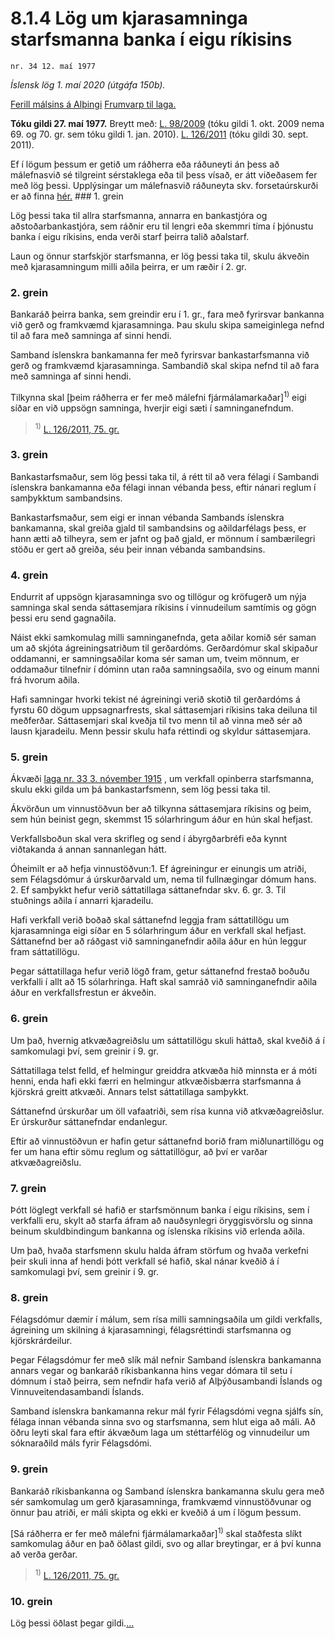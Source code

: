 # 8.1.4 Lög um kjarasamninga starfsmanna banka í eigu ríkisins

`nr. 34 12. maí 1977`

_Íslensk lög 1. maí 2020 (útgáfa 150b)._

[Ferill málsins á Alþingi](https://www.althingi.is/thingstorf/thingmalalistar-eftir-thingum/ferill/?ltg=98&mnr=230)
[Frumvarp til laga.](https://www.althingi.is/altext/98/s/pdf/0500.pdf)

**Tóku gildi 27. maí 1977.**
Breytt með:
[L. 98/2009](https://althingi.is/altext/stjt/2009.098.html) (tóku gildi 1. okt. 2009 nema 69. og 70. gr. sem tóku gildi 1. jan. 2010).
[L. 126/2011](https://althingi.is/altext/stjt/2011.126.html) (tóku gildi 30. sept. 2011).

Ef í lögum þessum er getið um ráðherra eða ráðuneyti án þess að málefnasvið sé tilgreint sérstaklega eða til þess vísað, er átt viðeðasem fer með lög þessi. Upplýsingar um málefnasvið ráðuneyta skv. forsetaúrskurði er að finna [hér.](2018119.md) ### 1. grein

Lög þessi taka til allra starfsmanna, annarra en bankastjóra og aðstoðarbankastjóra, sem ráðnir eru til lengri eða skemmri tíma í þjónustu banka í eigu ríkisins, enda verði starf þeirra talið aðalstarf.

Laun og önnur starfskjör starfsmanna, er lög þessi taka til, skulu ákveðin með kjarasamningum milli aðila þeirra, er um ræðir í 2. gr.

### 2. grein

Bankaráð þeirra banka, sem greindir eru í 1. gr., fara með fyrirsvar bankanna við gerð og framkvæmd kjarasamninga. Þau skulu skipa sameiginlega nefnd til að fara með samninga af sinni hendi.

Samband íslenskra bankamanna fer með fyrirsvar bankastarfsmanna við gerð og framkvæmd kjarasamninga. Sambandið skal skipa nefnd til að fara með samninga af sinni hendi.

Tilkynna skal [þeim ráðherra er fer með málefni fjármálamarkaðar]<sup>1)</sup> eigi síðar en við uppsögn samninga, hverjir eigi sæti í samninganefndum.

> <sup>1)</sup> [L. 126/2011, 75. gr.](https://althingi.is/altext/stjt/2011.126.html)

### 3. grein

Bankastarfsmaður, sem lög þessi taka til, á rétt til að vera félagi í Sambandi íslenskra bankamanna eða félagi innan vébanda þess, eftir nánari reglum í samþykktum sambandsins.

Bankastarfsmaður, sem eigi er innan vébanda Sambands íslenskra bankamanna, skal greiða gjald til sambandsins og aðildarfélags þess, er hann ætti að tilheyra, sem er jafnt og það gjald, er mönnum í sambærilegri stöðu er gert að greiða, séu þeir innan vébanda sambandsins.

### 4. grein

Endurrit af uppsögn kjarasamninga svo og tillögur og kröfugerð um nýja samninga skal senda sáttasemjara ríkisins í vinnudeilum samtímis og gögn þessi eru send gagnaðila.

Náist ekki samkomulag milli samninganefnda, geta aðilar komið sér saman um að skjóta ágreiningsatriðum til gerðardóms. Gerðardómur skal skipaður oddamanni, er samningsaðilar koma sér saman um, tveim mönnum, er oddamaður tilnefnir í dóminn utan raða samningsaðila, svo og einum manni frá hvorum aðila.

Hafi samningar hvorki tekist né ágreiningi verið skotið til gerðardóms á fyrstu 60 dögum uppsagnarfrests, skal sáttasemjari ríkisins taka deiluna til meðferðar. Sáttasemjari skal kveðja til tvo menn til að vinna með sér að lausn kjaradeilu. Menn þessir skulu hafa réttindi og skyldur sáttasemjara.

### 5. grein

Ákvæði [laga nr. 33 3. nóvember 1915](1915033.md) , um verkfall opinberra starfsmanna, skulu ekki gilda um þá bankastarfsmenn, sem lög þessi taka til.

Ákvörðun um vinnustöðvun ber að tilkynna sáttasemjara ríkisins og þeim, sem hún beinist gegn, skemmst 15 sólarhringum áður en hún skal hefjast.

Verkfallsboðun skal vera skrifleg og send í ábyrgðarbréfi eða kynnt viðtakanda á annan sannanlegan hátt.

Óheimilt er að hefja vinnustöðvun:1. Ef ágreiningur er einungis um atriði, sem Félagsdómur á úrskurðarvald um, nema til fullnægingar dómum hans.
2. Ef samþykkt hefur verið sáttatillaga sáttanefndar skv. 6. gr.
3. Til stuðnings aðila í annarri kjaradeilu.

Hafi verkfall verið boðað skal sáttanefnd leggja fram sáttatillögu um kjarasamninga eigi síðar en 5 sólarhringum áður en verkfall skal hefjast. Sáttanefnd ber að ráðgast við samninganefndir aðila áður en hún leggur fram sáttatillögu.

Þegar sáttatillaga hefur verið lögð fram, getur sáttanefnd frestað boðuðu verkfalli í allt að 15 sólarhringa. Haft skal samráð við samninganefndir aðila áður en verkfallsfrestun er ákveðin.

### 6. grein

Um það, hvernig atkvæðagreiðslu um sáttatillögu skuli háttað, skal kveðið á í samkomulagi því, sem greinir í 9. gr.

Sáttatillaga telst felld, ef helmingur greiddra atkvæða hið minnsta er á móti henni, enda hafi ekki færri en helmingur atkvæðisbærra starfsmanna á kjörskrá greitt atkvæði. Annars telst sáttatillaga samþykkt.

Sáttanefnd úrskurðar um öll vafaatriði, sem rísa kunna við atkvæðagreiðslur. Er úrskurður sáttanefndar endanlegur.

Eftir að vinnustöðvun er hafin getur sáttanefnd borið fram miðlunartillögu og fer um hana eftir sömu reglum og sáttatillögur, að því er varðar atkvæðagreiðslu.

### 7. grein

Þótt löglegt verkfall sé hafið er starfsmönnum banka í eigu ríkisins, sem í verkfalli eru, skylt að starfa áfram að nauðsynlegri öryggisvörslu og sinna beinum skuldbindingum bankanna og íslenska ríkisins við erlenda aðila.

Um það, hvaða starfsmenn skulu halda áfram störfum og hvaða verkefni þeir skuli inna af hendi þótt verkfall sé hafið, skal nánar kveðið á í samkomulagi því, sem greinir í 9. gr.

### 8. grein

Félagsdómur dæmir í málum, sem rísa milli samningsaðila um gildi verkfalls, ágreining um skilning á kjarasamningi, félagsréttindi starfsmanna og kjörskrárdeilur.

Þegar Félagsdómur fer með slík mál nefnir Samband íslenskra bankamanna annars vegar og bankaráð ríkisbankanna hins vegar dómara til setu í dómnum í stað þeirra, sem nefndir hafa verið af Alþýðusambandi Íslands og Vinnuveitendasambandi Íslands.

Samband íslenskra bankamanna rekur mál fyrir Félagsdómi vegna sjálfs sín, félaga innan vébanda sinna svo og starfsmanna, sem hlut eiga að máli. Að öðru leyti skal fara eftir ákvæðum laga um stéttarfélög og vinnudeilur um sóknaraðild máls fyrir Félagsdómi.

### 9. grein

Bankaráð ríkisbankanna og Samband íslenskra bankamanna skulu gera með sér samkomulag um gerð kjarasamninga, framkvæmd vinnustöðvunar og önnur þau atriði, er máli skipta og ekki er kveðið á um í lögum þessum.

[Sá ráðherra er fer með málefni fjármálamarkaðar]<sup>1)</sup> skal staðfesta slíkt samkomulag áður en það öðlast gildi, svo og allar breytingar, er á því kunna að verða gerðar.

> <sup>1)</sup> [L. 126/2011, 75. gr.](https://althingi.is/altext/stjt/2011.126.html)

### 10. grein

Lög þessi öðlast þegar gildi.[…](https://www.althingi.is/lagasafn/leidbeiningar/)
